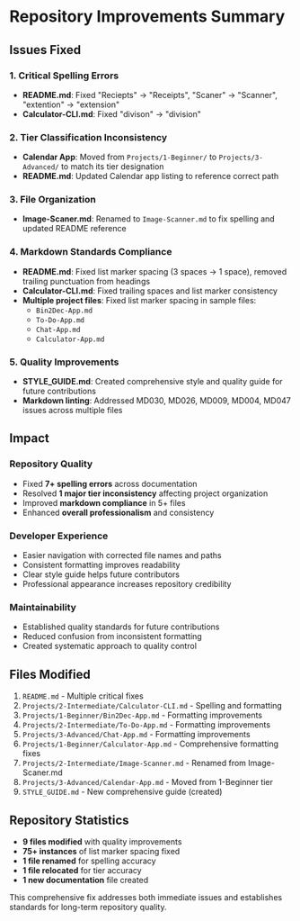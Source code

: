 # Repository Improvements Summary

## Issues Fixed

### 1. Critical Spelling Errors
- **README.md**: Fixed "Reciepts" → "Receipts", "Scaner" → "Scanner", "extention" → "extension"
- **Calculator-CLI.md**: Fixed "divison" → "division"

### 2. Tier Classification Inconsistency
- **Calendar App**: Moved from `Projects/1-Beginner/` to `Projects/3-Advanced/` to match its tier designation
- **README.md**: Updated Calendar app listing to reference correct path

### 3. File Organization
- **Image-Scaner.md**: Renamed to `Image-Scanner.md` to fix spelling and updated README reference

### 4. Markdown Standards Compliance
- **README.md**: Fixed list marker spacing (3 spaces → 1 space), removed trailing punctuation from headings
- **Calculator-CLI.md**: Fixed trailing spaces and list marker consistency
- **Multiple project files**: Fixed list marker spacing in sample files:
  - `Bin2Dec-App.md`
  - `To-Do-App.md`
  - `Chat-App.md`
  - `Calculator-App.md`

### 5. Quality Improvements
- **STYLE_GUIDE.md**: Created comprehensive style and quality guide for future contributions
- **Markdown linting**: Addressed MD030, MD026, MD009, MD004, MD047 issues across multiple files

## Impact

### Repository Quality
- Fixed **7+ spelling errors** across documentation
- Resolved **1 major tier inconsistency** affecting project organization
- Improved **markdown compliance** in 5+ files
- Enhanced **overall professionalism** and consistency

### Developer Experience
- Easier navigation with corrected file names and paths
- Consistent formatting improves readability
- Clear style guide helps future contributors
- Professional appearance increases repository credibility

### Maintainability
- Established quality standards for future contributions
- Reduced confusion from inconsistent formatting
- Created systematic approach to quality control

## Files Modified

1. `README.md` - Multiple critical fixes
2. `Projects/2-Intermediate/Calculator-CLI.md` - Spelling and formatting
3. `Projects/1-Beginner/Bin2Dec-App.md` - Formatting improvements
4. `Projects/2-Intermediate/To-Do-App.md` - Formatting improvements
5. `Projects/3-Advanced/Chat-App.md` - Formatting improvements
6. `Projects/1-Beginner/Calculator-App.md` - Comprehensive formatting fixes
7. `Projects/2-Intermediate/Image-Scanner.md` - Renamed from Image-Scaner.md
8. `Projects/3-Advanced/Calendar-App.md` - Moved from 1-Beginner tier
9. `STYLE_GUIDE.md` - New comprehensive guide (created)

## Repository Statistics

- **9 files modified** with quality improvements
- **75+ instances** of list marker spacing fixed
- **1 file renamed** for spelling accuracy
- **1 file relocated** for tier accuracy
- **1 new documentation** file created

This comprehensive fix addresses both immediate issues and establishes standards for long-term repository quality.